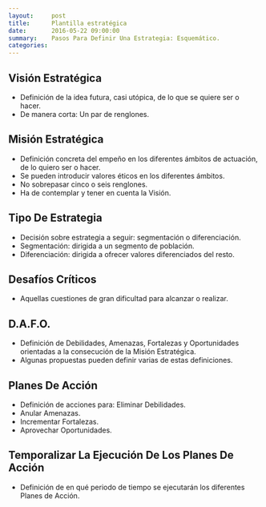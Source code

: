 ```yaml
---
layout:     post
title:      Plantilla estratégica
date:       2016-05-22 09:00:00
summary:    Pasos Para Definir Una Estrategia: Esquemático.
categories: 
---
```




## Visión Estratégica

  - Definición de la idea futura, casi utópica, de lo que se quiere ser o hacer.
  - De manera corta: Un par de renglones.

## Misión Estratégica

  - Definición concreta del empeño en los diferentes ámbitos de actuación, de lo quiero ser o hacer.
  - Se pueden introducir valores éticos en los diferentes ámbitos.
  - No sobrepasar cinco o seis renglones.
  - Ha de contemplar y tener en cuenta la Visión.

## Tipo De Estrategia

  - Decisión sobre estrategia a seguir: segmentación o diferenciación.
  - Segmentación: dirigida a un segmento de población.
  - Diferenciación: dirigida a ofrecer valores diferenciados del resto.

## Desafíos Críticos

  - Aquellas cuestiones de gran dificultad para alcanzar o realizar.

## D.A.F.O.

  - Definición de Debilidades, Amenazas, Fortalezas y Oportunidades orientadas a la consecución de la Misión Estratégica.
  - Algunas propuestas pueden definir varias de estas definiciones.

## Planes De Acción

  - Definición de acciones para: Eliminar Debilidades.
  - Anular Amenazas.
  - Incrementar Fortalezas.
  - Aprovechar Oportunidades.

## Temporalizar La Ejecución De Los Planes De Acción

  - Definición de en qué periodo de tiempo se ejecutarán los diferentes Planes de Acción.
